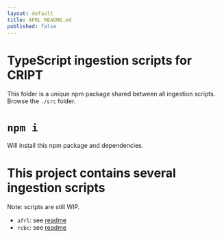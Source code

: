 ```yaml
---
layout: default
title: AFRL README.md
published: false
---
```


# TypeScript ingestion scripts for CRIPT

This folder is a unique npm package shared between all ingestion scripts. Browse the `./src` folder.
# `npm i`

Will install this npm package and dependencies.

# This project contains several ingestion scripts

Note: scripts are still WIP.

- `afrl`: see [readme](src/afrl/README.md)
- `rcbc`: see [readme](src/rcbc/README.md)


